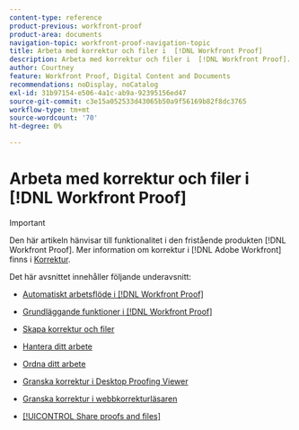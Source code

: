 ```yaml
---
content-type: reference
product-previous: workfront-proof
product-area: documents
navigation-topic: workfront-proof-navigation-topic
title: Arbeta med korrektur och filer i  [!DNL Workfront Proof]
description: Arbeta med korrektur och filer i  [!DNL Workfront Proof].
author: Courtney
feature: Workfront Proof, Digital Content and Documents
recommendations: noDisplay, noCatalog
exl-id: 31b97154-e506-4a1c-ab9a-92395156ed47
source-git-commit: c3e15a052533d43065b50a9f56169b82f8dc3765
workflow-type: tm+mt
source-wordcount: '70'
ht-degree: 0%

---
```


# Arbeta med korrektur och filer i [!DNL Workfront Proof]

>[!IMPORTANT]
>
>Den här artikeln hänvisar till funktionalitet i den fristående produkten [!DNL Workfront Proof]. Mer information om korrektur i [!DNL Adobe Workfront] finns i [Korrektur](../../review-and-approve-work/proofing/proofing.md).

Det här avsnittet innehåller följande underavsnitt:

* [Automatiskt arbetsflöde i  [!DNL Workfront Proof]](../../workfront-proof/wp-work-proofsfiles/automated-workflow/automated-workflow.md)
* [Grundläggande funktioner i  [!DNL Workfront Proof]](../../workfront-proof/wp-work-proofsfiles/basic-features/basic-features.md)
* [Skapa korrektur och filer](../../workfront-proof/wp-work-proofsfiles/create-proofs-and-files/create-proofs-and-files.md)
* [Hantera ditt arbete](../../workfront-proof/wp-work-proofsfiles/manage-your-work/manage-your-work.md)
* [Ordna ditt arbete](../../workfront-proof/wp-work-proofsfiles/organize-your-work/organize-your-work.md)
* [Granska korrektur i Desktop Proofing Viewer](../../workfront-proof/wp-work-proofsfiles/review-proofs-dpv/review-proofs-in-desktop-proofing-viewer.md)

  <!--
  <li data-mc-conditions="QuicksilverOrClassic.Draft mode"><a href="../../workfront-proof/wp-work-proofsfiles/review-proofs-lpv/review-proofs-in-the-lpv.md" class="MCXref xref" xrefformat="{para}">Review proofs in the Legacy Proofing Viewer</a> </li>
  -->

* [Granska korrektur i webbkorrekturläsaren](../../workfront-proof/wp-work-proofsfiles/review-proofs-wpv/review-proofs-in-wpv.md)
* [[!UICONTROL Share proofs and files]](../../workfront-proof/wp-work-proofsfiles/share-proofs-and-files/share-proofs-and-files.md)

